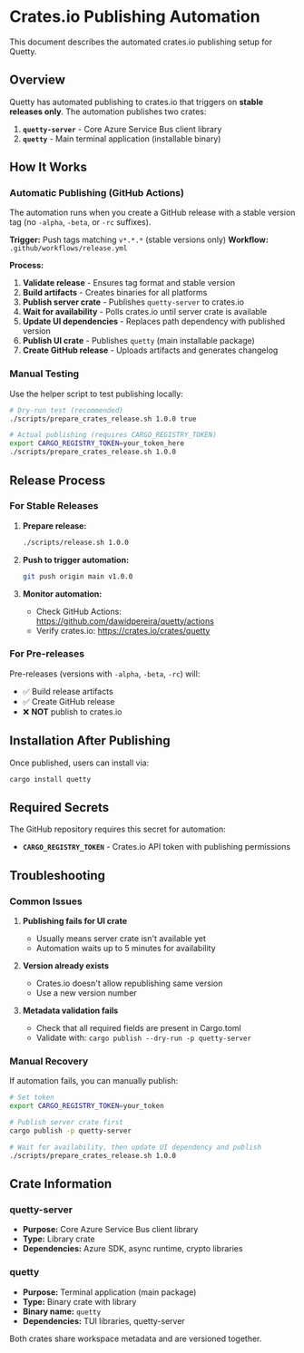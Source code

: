 # Crates.io Publishing Automation

This document describes the automated crates.io publishing setup for Quetty.

## Overview

Quetty has automated publishing to crates.io that triggers on **stable releases only**. The automation publishes two crates:

1. **`quetty-server`** - Core Azure Service Bus client library
2. **`quetty`** - Main terminal application (installable binary)

## How It Works

### Automatic Publishing (GitHub Actions)

The automation runs when you create a GitHub release with a stable version tag (no `-alpha`, `-beta`, or `-rc` suffixes).

**Trigger:** Push tags matching `v*.*.*` (stable versions only)
**Workflow:** `.github/workflows/release.yml`

**Process:**
1. **Validate release** - Ensures tag format and stable version
2. **Build artifacts** - Creates binaries for all platforms
3. **Publish server crate** - Publishes `quetty-server` to crates.io
4. **Wait for availability** - Polls crates.io until server crate is available
5. **Update UI dependencies** - Replaces path dependency with published version
6. **Publish UI crate** - Publishes `quetty` (main installable package)
7. **Create GitHub release** - Uploads artifacts and generates changelog

### Manual Testing

Use the helper script to test publishing locally:

```bash
# Dry-run test (recommended)
./scripts/prepare_crates_release.sh 1.0.0 true

# Actual publishing (requires CARGO_REGISTRY_TOKEN)
export CARGO_REGISTRY_TOKEN=your_token_here
./scripts/prepare_crates_release.sh 1.0.0
```

## Release Process

### For Stable Releases

1. **Prepare release:**
   ```bash
   ./scripts/release.sh 1.0.0
   ```

2. **Push to trigger automation:**
   ```bash
   git push origin main v1.0.0
   ```

3. **Monitor automation:**
   - Check GitHub Actions: https://github.com/dawidpereira/quetty/actions
   - Verify crates.io: https://crates.io/crates/quetty

### For Pre-releases

Pre-releases (versions with `-alpha`, `-beta`, `-rc`) will:
- ✅ Build release artifacts
- ✅ Create GitHub release
- ❌ **NOT** publish to crates.io

## Installation After Publishing

Once published, users can install via:

```bash
cargo install quetty
```

## Required Secrets

The GitHub repository requires this secret for automation:

- **`CARGO_REGISTRY_TOKEN`** - Crates.io API token with publishing permissions

## Troubleshooting

### Common Issues

1. **Publishing fails for UI crate**
   - Usually means server crate isn't available yet
   - Automation waits up to 5 minutes for availability

2. **Version already exists**
   - Crates.io doesn't allow republishing same version
   - Use a new version number

3. **Metadata validation fails**
   - Check that all required fields are present in Cargo.toml
   - Validate with: `cargo publish --dry-run -p quetty-server`

### Manual Recovery

If automation fails, you can manually publish:

```bash
# Set token
export CARGO_REGISTRY_TOKEN=your_token

# Publish server crate first
cargo publish -p quetty-server

# Wait for availability, then update UI dependency and publish
./scripts/prepare_crates_release.sh 1.0.0
```

## Crate Information

### quetty-server
- **Purpose:** Core Azure Service Bus client library
- **Type:** Library crate
- **Dependencies:** Azure SDK, async runtime, crypto libraries

### quetty
- **Purpose:** Terminal application (main package)
- **Type:** Binary crate with library
- **Binary name:** `quetty`
- **Dependencies:** TUI libraries, quetty-server

Both crates share workspace metadata and are versioned together.
